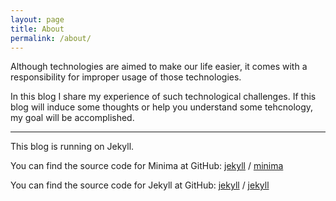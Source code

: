 ```yaml
---
layout: page
title: About
permalink: /about/
---
```


Although technologies are aimed to make our life easier, it comes with a responsibility for improper usage of those technologies.

In this blog I share my experience of such technological challenges. If this blog will induce some thoughts or help you understand some tehcnology, my goal will be accomplished.

----
  
This blog is running on Jekyll.

You can find the source code for Minima at GitHub:
[jekyll][jekyll-organization] /
[minima](https://github.com/jekyll/minima)

You can find the source code for Jekyll at GitHub:
[jekyll][jekyll-organization] /
[jekyll](https://github.com/jekyll/jekyll)


[jekyll-organization]: https://github.com/jekyll
